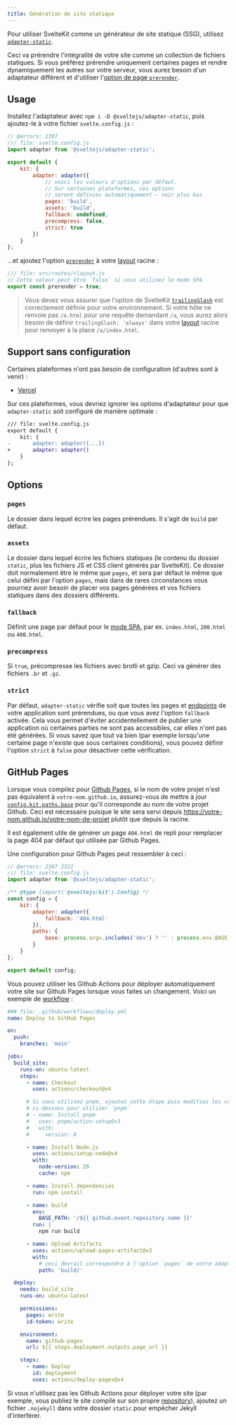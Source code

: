 ```yaml
---
title: Génération de site statique
---
```


Pour utiliser SvelteKit comme un générateur de site statique (SSG), utilisez [`adapter-static`](https://github.com/sveltejs/kit/tree/main/packages/adapter-static).

Ceci va prérendre l'intégralité de votre site comme un collection de fichiers statiques. Si vous préférez prérendre uniquement certaines pages et rendre dynamiquement les autres sur votre serveur, vous aurez besoin d'un adaptateur différent et d'utiliser l'[option de page `prerender`](page-options#prerender).

## Usage

Installez l'adaptateur avec `npm i -D @sveltejs/adapter-static`, puis ajoutez-le à votre fichier `svelte.config.js` :

```js
// @errors: 2307
/// file: svelte.config.js
import adapter from '@sveltejs/adapter-static';

export default {
	kit: {
		adapter: adapter({
			// voici les valeurs d'options par défaut.
			// Sur certaines plateformes, ces options
			// seront définies automatiquement – voir plus bas
			pages: 'build',
			assets: 'build',
			fallback: undefined,
			precompress: false,
			strict: true
		})
	}
};
```

...et ajoutez l'option [`prerender`](page-options#prerender) à votre <span class="vo">[layout](PUBLIC_SVELTE_SITE_URL/docs/web#layout)</span> racine :

```js
/// file: src/routes/+layout.js
// Cette valeur peut être `false` si vous utilisez le mode SPA
export const prerender = true;
```

> Vous devez vous assurer que l'option de SvelteKit [`trailingSlash`](page-options#trailingslash) est correctement définie pour votre environnement. Si votre hôte ne renvoie pas `/a.html` pour une requête demandant `/a`, vous aurez alors besoin de définir `trailingSlash: 'always'` dans votre <span class="vo">[layout](PUBLIC_SVELTE_SITE_URL/docs/web#layout)</span> racine pour renvoyer à la place `/a/index.html`.

## Support sans configuration

Certaines plateformes n'ont pas besoin de configuration (d'autres sont à venir) :

- [Vercel](https://vercel.com)

Sur ces plateformes, vous devriez ignorer les options d'adaptateur pour que `adapter-static` soit configuré de manière optimale :

```diff
/// file: svelte.config.js
export default {
	kit: {
-		adapter: adapter({...})
+		adapter: adapter()
	}
};
```

## Options

### `pages`

Le dossier dans lequel écrire les pages prérendues. Il s'agit de `build` par défaut.

### `assets`

Le dossier dans lequel écrire les fichiers statiques (le contenu du dossier `static`, plus les fichiers JS et CSS client générés par SvelteKit). Ce dossier doit normalement être le même que `pages`, et sera par défaut le même que celui défini par l'option `pages`, mais dans de rares circonstances vous pourriez avoir besoin de placer vos pages générées et vos fichiers statiques dans des dossiers différents.

### `fallback`

Définit une page par défaut pour le [mode SPA](single-page-apps), par ex. `index.html`, `200.html` ou `400.html`.

### `precompress`

Si `true`, précompresse les fichiers avec brotli et gzip. Ceci va générer des fichiers `.br` et `.gz`.

### `strict`

Par défaut, `adapter-static` vérifie soit que toutes les pages et <span class="vo">[endpoints](PUBLIC_SVELTE_SITE_URL/docs/web#endpoints)</span> de votre application sont prérendues, ou que vous avez l'option `fallback` activée. Cela vous permet d'éviter accidentellement de publier une application où certaines parties ne sont pas accessibles, car elles n'ont pas été générées. Si vous savez que tout va bien (par exemple lorsqu'une certaine page n'existe que sous certaines conditions), vous pouvez définir l'option `strict` à `false` pour désactiver cette vérification.

## GitHub Pages

Lorsque vous compilez pour [Github Pages](https://docs.github.com/en/pages/getting-started-with-github-pages/about-github-pages), si le nom de votre projet n'est pas équivalent à `votre-nom.github.io`, assurez-vous de mettre à jour [`config.kit.paths.base`](configuration#paths) pour qu'il corresponde au nom de votre projet Github. Ceci est nécessaire puisque le site sera servi depuis <https://votre-nom.github.io/votre-nom-de-projet> plutôt que depuis la racine.

Il est également utile de générer un page `404.html` de repli pour remplacer la page 404 par défaut qui utilisée par Github Pages.

Une configuration pour Github Pages peut ressembler à ceci :

```js
// @errors: 2307 2322
/// file: svelte.config.js
import adapter from '@sveltejs/adapter-static';

/** @type {import('@sveltejs/kit').Config} */
const config = {
	kit: {
		adapter: adapter({
			fallback: '404.html'
		}),
		paths: {
			base: process.argv.includes('dev') ? '' : process.env.BASE_PATH
		}
	}
};

export default config;
```

Vous pouvez utiliser les Github Actions pour déployer automatiquement votre site sur Github Pages lorsque vous faites un changement. Voici un exemple de <span class="vo">[workflow](PUBLIC_SVELTE_SITE_URL/docs/development#workflow)</span> :

```yaml
### file: .github/workflows/deploy.yml
name: Deploy to GitHub Pages

on:
  push:
    branches: 'main'

jobs:
  build_site:
    runs-on: ubuntu-latest
    steps:
      - name: Checkout
        uses: actions/checkout@v4

      # Si vous utilisez pnpm, ajoutez cette étape puis modifiez les commandes la clé de cache
      # ci-dessous pour utiliser `pnpm`
      # - name: Install pnpm
      #   uses: pnpm/action-setup@v3
      #   with:
      #     version: 8

      - name: Install Node.js
        uses: actions/setup-node@v4
        with:
          node-version: 20
          cache: npm

      - name: Install dependencies
        run: npm install

      - name: build
        env:
          BASE_PATH: '/${{ github.event.repository.name }}'
        run: |
          npm run build

      - name: Upload Artifacts
        uses: actions/upload-pages-artifact@v3
        with:
          # ceci devrait correspondre à l'option `pages` de votre adaptateur
          path: 'build/'

  deploy:
    needs: build_site
    runs-on: ubuntu-latest

    permissions:
      pages: write
      id-token: write

    environment:
      name: github-pages
      url: ${{ steps.deployment.outputs.page_url }}

    steps:
      - name: Deploy
        id: deployment
        uses: actions/deploy-pages@v4
```

Si vous n'utilisez pas les Github Actions pour déployer votre site (par exemple, vous publiez le site compilé sur son propre [repository](PUBLIC_SVELTE_SITE_URL/docs/development#repository)), ajoutez un fichier `.nojekyll` dans votre dossier `static` pour empêcher Jekyll d'interférer.
